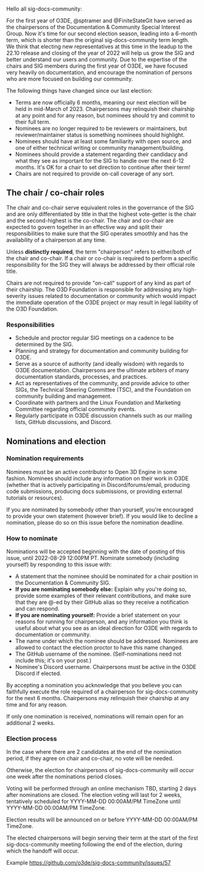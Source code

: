 Hello all sig-docs-community:

For the first year of O3DE, @sptramer and @FiniteStateGit have served as the chairpersons of the Documentation & Community Special Interest Group. Now it's time for our second election season, leading into a 6-month term, which is shorter than the original sig-docs-community term length. We think that electing new representatives at this time in the leadup to the 22.10 release and closing of the year of 2022 will help us grow the SIG and better understand our users and community. Due to the expertise of the chairs and SIG members during the first year of O3DE, we have focused very heavily on documentation, and encourage the nomination of persons who are more focused on building our community.

The following things have changed since our last election:

* Terms are now officially 6 months, meaning our next election will be held in mid-March of 2023. Chairpersons may relinquish their chairship at any point and for any reason, but nominees should try and commit to their full term.
* Nominees are no longer required to be reviewers or maintainers, but reviewer/maintainer status is something nominees should highlight.
* Nominees should have at least some familiarity with open source, and one of either technical writing or community management/building.
* Nominees should provide a statement regarding their candidacy and what they see as important for the SIG to handle over the next 6-12 months. It's OK for a chair to set direction to continue after their term!
* Chairs are not required to provide on-call coverage of any sort.

## The chair / co-chair roles

The chair and co-chair serve equivalent roles in the governance of the SIG and are only differentiated by title in that the highest vote-getter is the chair and the second-highest is the co-chair. The chair and co-chair are expected to govern together in an effective way and split their responsibilities to make sure that the SIG operates smoothly and has the availability of a chairperson at any time.

Unless **distinctly required**, the term "chairperson" refers to either/both of the chair and co-chair. If a chair or co-chair is required to perform a specific responsibility for the SIG they will always be addressed by their official role title.

Chairs are not required to provide "on-call" support of any kind as part of their chairship. The O3D Foundation is responsible for addressing any high-severity issues related to documentation or community which would impact the immediate operation of the O3DE project or may result in legal liability of the O3D Foundation.


### Responsibilities

* Schedule and proctor regular SIG meetings on a cadence to be determined by the SIG.
* Planning and strategy for documentation and community building for O3DE.
* Serve as a source of authority (and ideally wisdom) with regards to O3DE documentation. Chairpersons are the ultimate arbiters of many documentation standards, processes, and practices.
* Act as representatives of the community, and provide advice to other SIGs, the Technical Steering Committee (TSC), and the Foundation on community building and management.
* Coordinate with partners and the Linux Foundation and Marketing Committee regarding official community events.
* Regularly participate in O3DE discussion channels such as our mailing lists, GitHub discussions, and Discord.

## Nominations and election

### Nomination requirements

Nominees must be an active contributor to Open 3D Engine in some fashion. Nominees should include any information on their work in O3DE (whether that is actively participating in Discord/forums/email, producing code submissions, producing docs submissions, or providing external tutorials or resources).

If you are nominated by somebody other than yourself, you're encouraged to provide your own statement (however brief). If you would like to decline a nomination, please do so on this issue before the nomination deadline.


### How to nominate

Nominations will be accepted beginning with the date of posting of this issue, until 2022-08-29 12:00PM PT.
Nominate somebody (including yourself) by responding to this issue with:

* A statement that the nominee should be nominated for a chair position in the Documentation & Community SIG.
* **If you are nominating somebody else:** Explain why you're doing so, provide some examples of their relevant contributions, and make sure that they are @-ed by their GitHub alias so they receive a notification and can respond.
* **If you are nominating yourself:** Provide a brief statement on your reasons for running for chairperson, and any information you think is useful about what you see as an ideal direction for O3DE with regards to documentation or community.
* The name under which the nominee should be addressed. Nominees are allowed to contact the election proctor to have this name changed.
* The GitHub username of the nominee. (Self-nominations need not include this; it's on your post.)
* Nominee's Discord username. Chairpersons must be active in the O3DE Discord if elected.

By accepting a nomination you acknowledge that you believe you can faithfully execute the role required of a chairperson for sig-docs-community for the next 6 months. Chairpersons may relinquish their chairship at any time and for any reason.

If only one nomination is received, nominations will remain open for an additional 2 weeks.

### Election process 

In the case where there are 2 candidates at the end of the nomination period, if they agree on chair and co-chair, no vote will be needed.

Otherwise, the election for chairpersons of sig-docs-community will occur one week after the nominations period closes.

Voting will be performed through an online mechanism TBD, starting 2 days after nominations are closed. The election voting will last for 2 weeks, tentatively scheduled for YYYY-MM-DD 00:00AM/PM TimeZone until YYYY-MM-DD 00:00AM/PM TimeZone.

Election results will be announced on or before YYYY-MM-DD 00:00AM/PM TimeZone.

The elected chairpersons will begin serving their term at the start of the first sig-docs-community meeting following the end of the election, during which the handoff will occur.





Example
https://github.com/o3de/sig-docs-community/issues/57
